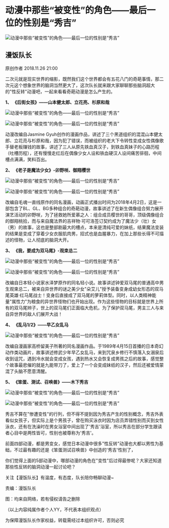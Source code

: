 # 动漫中那些“被变性”的角色——最后一位的性别是“秀吉”

![动漫中那些“被变性”的角色——最后一位的性别是“秀吉”](https://n.sinaimg.cn/sinacn10202/360/w180h180/20191012/be00-ifvwfti7819596.jpg)

## 漫饭队长

原创作者 2018.11.26 21:00

二次元就是现实世界的缩影，既然我们这个世界都会有五花八门的奇葩事情，那二次元这个想象世界的脑洞当然更大了，这次队长就来跟大家聊聊那些脑洞超大的"性反转"动漫吧，一起来看看奇葩动漫是怎么产生的。

**1、 《后街女孩》——山本健太郎、立花亮、杉原和哉**

![动漫中那些“被变性”的角色——最后一位的性别是“秀吉”](http://k.sinaimg.cn/n/sinacn15/62/w578h284/20181126/4159-hmivixp0671313.jpg/w700d1q75cms.jpg)

![动漫中那些“被变性”的角色——最后一位的性别是“秀吉”](http://k.sinaimg.cn/n/sinacn15/175/w585h390/20181126/2c3e-hpfyces5169136.jpg/w700d1q75cms.jpg)

动漫改编自Jasmine Gyuh创作的漫画作品，讲述了三个黑道组织的混混山本健太郎、立花亮与杉原和哉，因为犯了错误，而被组织的老大下令转性变成女性偶像歌手替老板赚钱的故事，讲述了三人从原先铁血真汉子，到铁血真妹子的心路历程（吐槽历程），还有慢慢走红后在偶像少女人设和铁血硬汉人设间痛苦徘徊，中间槽点满满，笑料百出。

**2、 《老子是魔法少女》-卯野咲、御翔樱世**

![动漫中那些“被变性”的角色——最后一位的性别是“秀吉”](http://k.sinaimg.cn/n/sinacn15/122/w565h357/20181126/3041-hpevhck7773474.jpg/w700d1q75cms.jpg)

![动漫中那些“被变性”的角色——最后一位的性别是“秀吉”](http://k.sinaimg.cn/n/sinacn15/159/w509h450/20181126/5acc-hmivixp0671475.jpg/w700d1q75cms.jpg)

改编自毛魂一直线原作的同名漫画，动画正式播出时间为2018年4月2日，这是一部包含了BL、GL、BG多种组合的奇葩动漫，故事讲述了在新生偶像组合努力展开演艺活动的卯野咲，为了拯救她所爱慕之人：组合成员樱世的哥哥，顶级偶像组合的御翔桃拾，而与来自魔法界的吉祥物·可可洛签订契约成为了魔法少（壮）女（男）的故事，这也是整部剧最大的槽点，本来是清纯可爱的妹纸，结果魔法变装的结果是变成了穿着少女衣服肌肉男，招式也是血腥暴力，在加上那些长得不可描述的怪物，让人彻底的脑洞大开。

**3、 《我，要成为双马尾》-观束总二**

![动漫中那些“被变性”的角色——最后一位的性别是“秀吉”](http://k.sinaimg.cn/n/sinacn15/374/w640h534/20181126/cc26-hmhswip1166665.jpg/w700d1q75cms.jpg)

![动漫中那些“被变性”的角色——最后一位的性别是“秀吉”](http://k.sinaimg.cn/n/sinacn15/253/w640h413/20181126/8226-hpfyces5174640.jpg/w700d1q75cms.jpg)

改编自日本轻小说家水泽梦原作的同名轻小说。故事讲述钟爱双马尾的普通高中男生观束总二，被来自异世界的谜之美少女"朵艾儿"授予装备变身成幼女形态的双马尾英雄·红马尾战士！变身后直接成了双马尾的萝莉体型。同时，以人类精神能量"属性力"为粮食的异世界怪物们也开始出现。作为这些怪物的目标就是世界上所有的双马尾辫子，世上的双马尾们正面临大危机，为了保护双马尾，男主三人与来自异世界的敌人们展开大战！

**4、 《乱马1/2》——早乙女乱马**

![动漫中那些“被变性”的角色——最后一位的性别是“秀吉”](http://k.sinaimg.cn/n/sinacn15/275/w477h598/20181126/ef33-hmivixp0671569.jpg/w700d1q75cms.jpg)

改编自漫画家高桥留美子所著的同名漫画作品。于1989年4月15日首播的日本奇幻动作类动画片，故事讲述修武少年早乙女乱马，来到咒泉乡修行不慎落入女溺泉后收到诅咒，遇到冷水就会变成女孩，遇到热水又会恢复成男孩之后的故事，感觉整个故事最悲催的就是九能带刀了，爱上了一个会变成妹纸的汉子，然后还被爱情蒙混了头脑不愿意清醒。

**5、 《笨蛋、测试、召唤兽》——木下秀吉**

![动漫中那些“被变性”的角色——最后一位的性别是“秀吉”](http://k.sinaimg.cn/n/sinacn15/789/w495h294/20181126/0ed0-hmivixp0671623.jpg/w700d1q75cms.jpg)

![动漫中那些“被变性”的角色——最后一位的性别是“秀吉”](http://k.sinaimg.cn/n/sinacn15/164/w617h347/20181126/2dd7-hmhswip1166820.jpg/w700d1q75cms.jpg)

秀吉不算在"惨遭变性"的行列，但不得不提到因为秀吉产生的性别概念，秀吉外表看似女孩子，但实际上是个男孩子，曾在购买泳衣时因为店员弄错性别而买到女性泳衣，还有在洗澡时在男女浴室中间出现了'秀吉'浴室，所以秀吉在部分学生跟读者心目中是两性皆可，性别也被尊称为'秀吉'。

前面四部动漫，都是男变女，感觉日本动漫中很多"性反转"动漫也大都以男性为基础，不过最有趣的还是《笨蛋测试召唤兽》中创造的'秀吉'性别了，

你们觉得上面的5部动漫中，哪部动漫的角色在"变性"后过得最惨呢？大家还知道那些性反转的脑洞动漫一起讨论吧？

关注【漫饭队长】有温度，有态度，队长陪你畅聊动漫~

责编：漫饭队长

图：均来自网络，若有侵权请告之删除

（以上内容纯属作者个人YY，不代表本组织观点）

为保障漫饭队长作家权益，转载需经过本组织许可，否则必究
